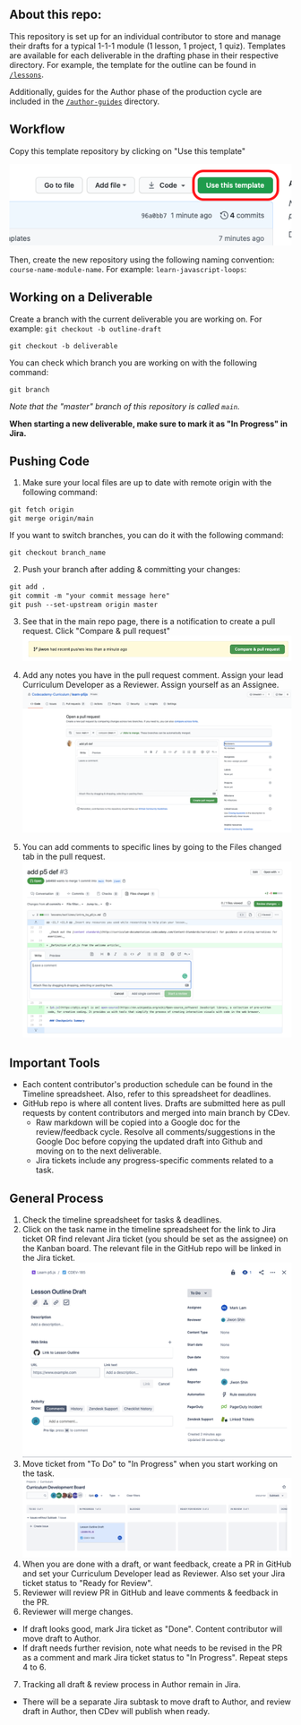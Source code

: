 ## About this repo:

This repository is set up for an individual contributor to store and manage their drafts for a typical 1-1-1 module (1 lesson, 1 project, 1 quiz). Templates are available for each deliverable in the drafting phase in their respective directory. For example, the template for the outline can be found in [`/lessons`](lessons/).

Additionally, guides for the Author phase of the production cycle are included in the [`/author-guides`](author-guides/) directory.

## Workflow

Copy this template repository by clicking on "Use this template"

![](_img/use-this-template.png)

Then, create the new repository using the following naming convention: `course-name-module-name`. For example: `learn-javascript-loops`:

## Working on a Deliverable

Create a branch with the current deliverable you are working on. For example: `git checkout -b outline-draft`
```
git checkout -b deliverable
```
You can check which branch you are working on with the following command:
```
git branch
```
*Note that the "master" branch of this repository is called `main`.*

**When starting a new deliverable, make sure to mark it as "In Progress" in Jira.**

## Pushing Code

1. Make sure your local files are up to date with remote origin with the following command:
```
git fetch origin
git merge origin/main
```
If you want to switch branches, you can do it with the following command:
```
git checkout branch_name
```

2. Push your branch after adding & committing your changes:
```
git add .
git commit -m "your commit message here"
git push --set-upstream origin master
```

3. See that in the main repo page, there is a notification to create a pull request. Click "Compare & pull request"
![Image of compare & pull request banner](_img/compare_pr.png)

4. Add any notes you have in the pull request comment. Assign your lead Curriculum Developer as a Reviewer. Assign yourself as an Assignee. 
![Image of PR page](_img/pr_comments.png)

5. You can add comments to specific lines by going to the Files changed tab in the pull request.
![Image of line comment](_img/pr_line_comment.png)

## Important Tools
* Each content contributor's production schedule can be found in the Timeline spreadsheet. Also, refer to this spreadsheet for deadlines.
* GitHub repo is where all content lives. Drafts are submitted here as pull requests by content contributors and merged into main branch by CDev. 
  * Raw markdown will be copied into a Google doc for the review/feedback cycle. Resolve all comments/suggestions in the Google Doc before copying the updated draft into Github and moving on to the next deliverable.
  * Jira tickets include any progress-specific comments related to a task.

## General Process
1. Check the timeline spreadsheet for tasks & deadlines.
2. Click on the task name in the timeline spreadsheet for the link to Jira ticket OR find relevant Jira ticket (you should be set as the assignee) on the Kanban board. The relevant file in the GitHub repo will be linked in the Jira ticket.
![Image of Jira ticket](_img/jira_ticket.png)
3. Move ticket from "To Do" to "In Progress" when you start working on the task.
![Image of Kanban board, ticket in progress](_img/jira_in_progress.png)
4. When you are done with a draft, or want feedback, create a PR in GitHub and set your Curriculum Developer lead as Reviewer. Also set your Jira ticket status to "Ready for Review".
5. Reviewer will review PR in GitHub and leave comments & feedback in the PR.
6. Reviewer will merge changes.
  * If draft looks good, mark Jira ticket as "Done". Content contributor will move draft to Author.
  * If draft needs further revision, note what needs to be revised in the PR as a comment and mark Jira ticket status to "In Progress". Repeat steps 4 to 6.
7. Tracking all draft & review process in Author remain in Jira.
  * There will be a separate Jira subtask to move draft to Author, and review draft in Author, then CDev will publish when ready.

